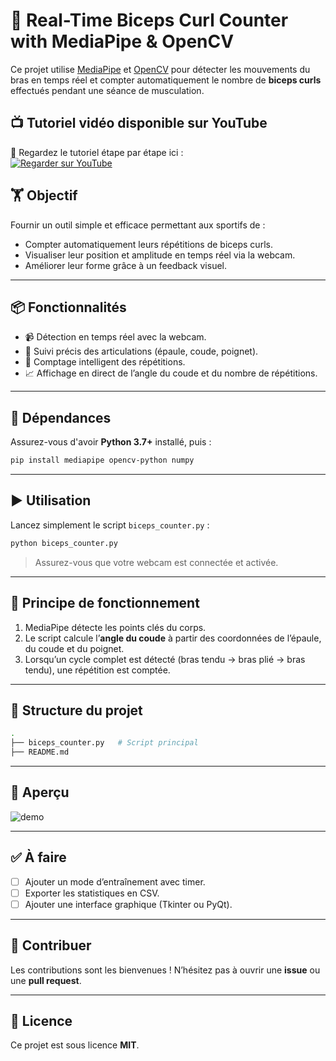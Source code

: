 # 💪 Real-Time Biceps Curl Counter with MediaPipe & OpenCV

Ce projet utilise [MediaPipe](https://google.github.io/mediapipe/) et [OpenCV](https://opencv.org/) pour détecter les mouvements du bras en temps réel et compter automatiquement le nombre de **biceps curls** effectués pendant une séance de musculation.
## 📺 Tutoriel vidéo disponible sur YouTube

🎥 Regardez le tutoriel étape par étape ici :  
[![Regarder sur YouTube](https://img.shields.io/badge/📺%20Tutoriel%20YouTube-Regarder%20la%20vidéo-red?style=for-the-badge)](https://youtu.be/UPrW1I9YXAY)

## 🏋️ Objectif

Fournir un outil simple et efficace permettant aux sportifs de :

* Compter automatiquement leurs répétitions de biceps curls.
* Visualiser leur position et amplitude en temps réel via la webcam.
* Améliorer leur forme grâce à un feedback visuel.

---

## 📦 Fonctionnalités

* 📹 Détection en temps réel avec la webcam.
* 🤖 Suivi précis des articulations (épaule, coude, poignet).
* 🔢 Comptage intelligent des répétitions.
* 📈 Affichage en direct de l’angle du coude et du nombre de répétitions.

---

## 🔧 Dépendances

Assurez-vous d'avoir **Python 3.7+** installé, puis :

```bash
pip install mediapipe opencv-python numpy
```

---

## ▶️ Utilisation

Lancez simplement le script `biceps_counter.py` :

```bash
python biceps_counter.py
```

> Assurez-vous que votre webcam est connectée et activée.

---

## 🧠 Principe de fonctionnement

1. MediaPipe détecte les points clés du corps.
2. Le script calcule l’**angle du coude** à partir des coordonnées de l’épaule, du coude et du poignet.
3. Lorsqu’un cycle complet est détecté (bras tendu → bras plié → bras tendu), une répétition est comptée.

---

## 📁 Structure du projet

```bash
.
├── biceps_counter.py   # Script principal
├── README.md
```

---

## 📸 Aperçu

![demo](https://i.imgur.com/3j8BPdc.png)

---

## ✅ À faire

* [ ] Ajouter un mode d’entraînement avec timer.
* [ ] Exporter les statistiques en CSV.
* [ ] Ajouter une interface graphique (Tkinter ou PyQt).

---

## 🙌 Contribuer

Les contributions sont les bienvenues !
N’hésitez pas à ouvrir une **issue** ou une **pull request**.

---

## 📜 Licence

Ce projet est sous licence **MIT**.
